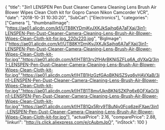 {
	"title": "3in1 LENSPEN Pen Dust Cleaner Camera Cleaning Lens Brush Air Blower Wipes Clean Cloth kit for Gopro Canon Nikon Camcorder VCR",
	"date": "2018-10-31 10:30:20",
	"SubCat": ["Electronics"],
	"categories": ["Camera "],
	"thumbnailImage": "https://ae01.alicdn.com/kf/UTB8KYDmjKvJXKJkSajhq6A7aFXaj/3in1-LENSPEN-Pen-Dust-Cleaner-Camera-Cleaning-Lens-Brush-Air-Blower-Wipes-Clean-Cloth-kit-for.jpg_220x220.jpg",
	"BigImage": ["https://ae01.alicdn.com/kf/UTB8KYDmjKvJXKJkSajhq6A7aFXaj/3in1-LENSPEN-Pen-Dust-Cleaner-Camera-Cleaning-Lens-Brush-Air-Blower-Wipes-Clean-Cloth-kit-for.jpg","https://ae01.alicdn.com/kf/HTB13rv2fHArBKNjSZFLq6A_dVXaQ/3in1-LENSPEN-Pen-Dust-Cleaner-Camera-Cleaning-Lens-Brush-Air-Blower-Wipes-Clean-Cloth-kit-for.jpg","https://ae01.alicdn.com/kf/HTB1HzGzfGAoBKNjSZSyq6yHAVXaB/3in1-LENSPEN-Pen-Dust-Cleaner-Camera-Cleaning-Lens-Brush-Air-Blower-Wipes-Clean-Cloth-kit-for.jpg","https://ae01.alicdn.com/kf/HTB1T8mvfJknBKNjSZKPq6x6OFXaO/3in1-LENSPEN-Pen-Dust-Cleaner-Camera-Cleaning-Lens-Brush-Air-Blower-Wipes-Clean-Cloth-kit-for.jpg","https://ae01.alicdn.com/kf/HTB1Qx5Rrv9TBuNjy0Fcq6zeiFXae/3in1-LENSPEN-Pen-Dust-Cleaner-Camera-Cleaning-Lens-Brush-Air-Blower-Wipes-Clean-Cloth-kit-for.jpg"],
	"actualPrice": 2.16,
	"comparePrice": 2.88,
	"linkurl": "http://s.click.aliexpress.com/e/cAubmJpO",
	"inStock": 100
}
